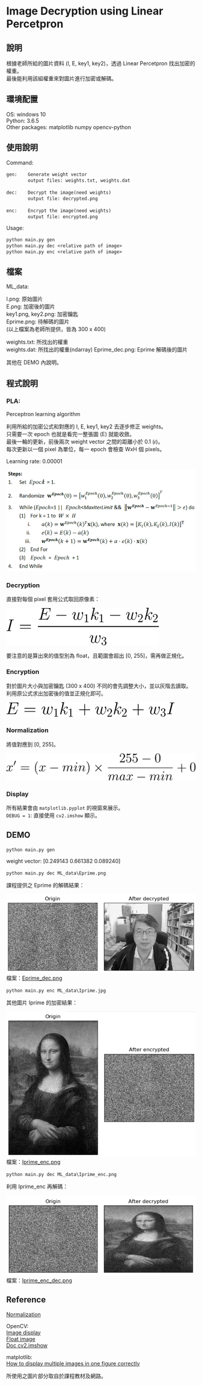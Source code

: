 # Image Decryption using Linear Percetpron

## 說明

根據老師所給的圖片資料 (I, E, key1, key2)，透過 Linear Percetpron 找出加密的權重。  
最後能利用該組權重來對圖片進行加密或解碼。

## 環境配置

OS: windows 10  
Python: 3.6.5  
Other packages: matplotlib numpy opencv-python

## 使用說明

Command:
```
gen:    Generate weight vector
        output files: weights.txt, weights.dat

dec:    Decrypt the image(need weights)
        output file: decrypted.png

enc:    Encrypt the image(need weights)
        output file: encrypted.png
```

Usage:
```
python main.py gen
python main.py dec <relative path of image>
python main.py enc <relative path of image>
```

## 檔案

ML_data:

I.png: 原始圖片  
E.png: 加密後的圖片  
key1.png, key2.png: 加密鑰匙  
Eprime.png: 待解碼的圖片  
(以上檔案為老師所提供，皆為 300 x 400)

weights.txt: 所找出的權重  
weights.dat: 所找出的權重(ndarray)
Eprime_dec.png: Eprime 解碼後的圖片

其他在 DEMO 內說明。

## 程式說明

### PLA:  
Perceptron learning algorithm  

利用所給的加密公式和對應的 I, E, key1, key2 去逐步修正 weights。  
只需要一次 epoch 也就是看完一整張圖 (E) 就能收斂。  
最後一輪的更新，前後兩次 weight vector 之間的距離小於 0.1 (𝜖)。  
每次更新以一個 pixel 為單位，每一 epoch 會檢查 WxH 個 pixels。  

Learning rate: 0.00001  

![algo](img/algo.png)

### Decryption

直接對每個 pixel 套用公式取回原像素：

![decrypt](img/de_img.png)

要注意的是算出來的值型別為 float，且範圍會超出 [0, 255]，需再做正規化。

### Encryption

對於圖片大小與加密鑰匙 (300 x 400) 不同的會先調整大小，並以灰階去讀取。  
利用原公式求出加密後的值並正規化即可。

![encrypt](img/en_img.png)

### Normalization

將值對應到 [0, 255]。

![normalization](img/normalize.png)

### Display

所有結果會由 `matplotlib.pyplot` 的視窗來展示。  
`DEBUG = 1`: 直接使用 `cv2.imshow` 顯示。

## DEMO

`python main.py gen`  

weight vector: [0.249143 0.661382 0.089240]

`python main.py dec ML_data\Eprime.png`  

課程提供之 Eprime 的解碼結果：  

![de1](img/de1.png)  
檔案：[Eprime_dec.png](ML_data/Eprime_dec.png)

`python main.py enc ML_data\Iprime.jpg`  

其他圖片 Iprime 的加密結果：  

![en1](img/en1.png)  
檔案：[Iprime_enc.png](ML_data/Iprime_enc.png)

`python main.py dec ML_data\Iprime_enc.png`  

利用 Iprime_enc 再解碼：  

![de2](img/de2.png)  
檔案：[Iprime_enc_dec.png](ML_data/Iprime_enc_dec.png)

## Reference

[Normalization](https://en.wikipedia.org/wiki/Normalization_(image_processing))

OpenCV:  
[Image display](https://docs.opencv.org/3.0-beta/doc/py_tutorials/py_gui/py_image_display/py_image_display.html)  
[Float image](https://stackoverflow.com/questions/48331211/how-to-use-cv2-imshow-correctly-for-the-float-image-returned-by-cv2-distancet)  
[Doc cv2.imshow](https://docs.opencv.org/3.1.0/d7/dfc/group__highgui.html#ga453d42fe4cb60e5723281a89973ee563)

matplotlib:  
[How to display multiple images in one figure correctly](https://stackoverflow.com/questions/46615554/how-to-display-multiple-images-in-one-figure-correctly) 

所使用之圖片部分取自於課程教材及網路。